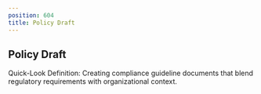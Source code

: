 ```yaml
---
position: 604
title: Policy Draft
---
```


## Policy Draft

Quick-Look Definition: Creating compliance guideline documents that blend regulatory requirements with organizational context.